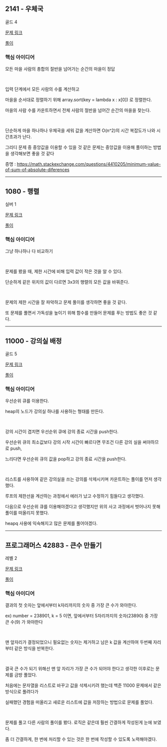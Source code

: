 ## 2141 - 우체국

골드 4

[문제 링크](https://www.acmicpc.net/problem/2141)

[풀이](https://github.com/ooosj/Coding-test-study/blob/main/week-1/osj/%5Bboj%5D%202141.py)

### 핵심 아이디어
모든 마을 사람의 총합의 절반을 넘어가는 순간의 마을이 정답

</br>

입력 단계에서 모든 사람의 수를 계산하고 

마을을 순서대로 정렬하기 위해 array.sort(key = lambda x : x[0]) 로 정렬한다.

마을의 사람 수를 카운트하면서 전체 사람의 절반을 넘어간 순간의 마을을 찾는다.

</br>

단순하게 마을 하나하나 우체국을 세워 값을 계산하면 O(n^2)의 시간 복잡도가 나와 시간초과가 난다.

그리디 문제 중 중앙값을 이용할 수 있을 것 같은 문제는 중앙값을 이용해 풀이하는 방법을 생각해보면 좋을 것 같다

증명 :
https://math.stackexchange.com/questions/4410205/minimum-value-of-sum-of-absolute-diferences

---

## 1080 - 행렬
실버 1

[문제 링크](https://www.acmicpc.net/problem/1080)

[풀이](https://github.com/ooosj/Coding-test-study/blob/main/week-1/osj/%5Bboj%5D%201080.py)

### 핵심 아이디어

그냥 하나하나 다 비교하기

</br>

문제를 봤을 때, 제한 시간에 비해 입력 값이 작은 것을 알 수 있다.

단순하게 같은 위치의 값이 다르면 3x3의 행렬의 모든 값을 바꿔준다.

</br>

문제의 제한 시간을 잘 파악하고 문제 풀이를 생각하면 좋을 것 같다.

또 문제를 풀면서 가독성을 높이기 위해 함수를 만들어 문제를 푸는 방법도 좋은 것 같다.

---

## 11000 - 강의실 배정

골드 5

[문제 링크](https://www.acmicpc.net/problem/11000)

[풀이](https://github.com/ooosj/Coding-test-study/blob/main/week-1/osj/%5Bboj%5D%2011000.py)

### 핵심 아이디어

우선순위 큐를 이용한다.

heap의 노드가 강의실 하나를 사용하는 형태를 만든다.

</br>

강의 시간이 겹치면 우선순위 큐에 강의 종료 시간을 push한다. 

우선순위 큐의 최소값보다 강의 시작 시간이 빠르다면 무조건 다른 강의 실을 써야하므로 push, 

느리다면 우선순위 큐의 값을 pop하고 강의 종료 시간을 push한다.

</br>

리스트를 사용하여 같은 강의실을 쓰는 강의를 삭제시키며 카운트하는 풀이를 먼저 생각했다. 

루프의 제한선을 계산하는 과정에서 에러가 났고 수정하기 힘들다고 생각했다.

다음으로 우선순위 큐를 이용해야겠다고 생각했지만 위의 사고 과정에서 벗어나지 못해 풀이를 떠올리지 못했다.

heapq 사용에 익숙해지고 많은 문제를 풀어야겠다.

---

## 프로그래머스 42883 - 큰수 만들기

레벨 2

[문제 링크](https://school.programmers.co.kr/learn/courses/30/lessons/42883)

[풀이](https://github.com/ooosj/Coding-test-study/blob/main/week-1/osj/%5Bprogrammers%5D%2042883.py)

### 핵심 아이디어

결과의 첫 숫자는 앞에서부터 k자리까지의 숫자 중 가장 큰 수가 와야한다. 

ex) number = 238901, k = 5 이면, 앞에서부터 5자리까지의 숫자(23890) 중 가장 큰 수(9) 가 와야한다

<br>

맨 앞자리가 결정되었으니 필요없는 숫자는 제거하고 남은 k 값을 계산하여 두번째 자리부터 같은 방식을 반복한다.

<br>

결국 큰 수가 되기 위해선 맨 앞 자리가 가장 큰 수가 되어야 한다고 생각한 이후로는 문제를 금방 풀었다.

처음에는 문자열을 리스트로 바꾸고 값을 삭제시키려 했는데 백준 11000 문제에서 같은 방식으로 풀려다가

실패했던 경험을 떠올리고 새로운 리스트에 값을 저장하는 방법으로 문제를 풀었다.

<br>

문제를 풀고 다른 사람의 풀이를 봤다. 로직은 같은데 훨씬 간결하게 작성된게 눈에 보였다.

좀 더 간결하게, 한 번에 처리할 수 있는 것은 한 번에 작성할 수 있도록 노력해야겠다.
